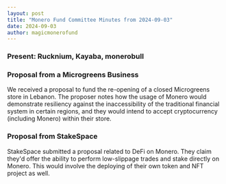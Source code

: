 ```yaml
---
layout: post
title: "Monero Fund Committee Minutes from 2024-09-03"
date: 2024-09-03
author: magicmonerofund
---
```


### Present: Rucknium, Kayaba, monerobull

### Proposal from a Microgreens Business

We received a proposal to fund the re-opening of a closed Microgreens store in Lebanon. The proposer notes how the usage of Monero would demonstrate resiliency against the inaccessibility of the traditional financial system in certain regions, and they would intend to accept cryptocurrency (including Monero) within their store.

### Proposal from StakeSpace

StakeSpace submitted a proposal related to DeFi on Monero. They claim they'd offer the ability to perform low-slippage trades and stake directly on Monero. This would involve the deploying of their own token and NFT project as well.
